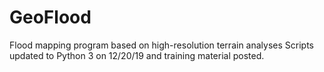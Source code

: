 # GeoFlood
Flood mapping program based on high-resolution terrain analyses
Scripts updated to Python 3 on 12/20/19 and training material posted. 
